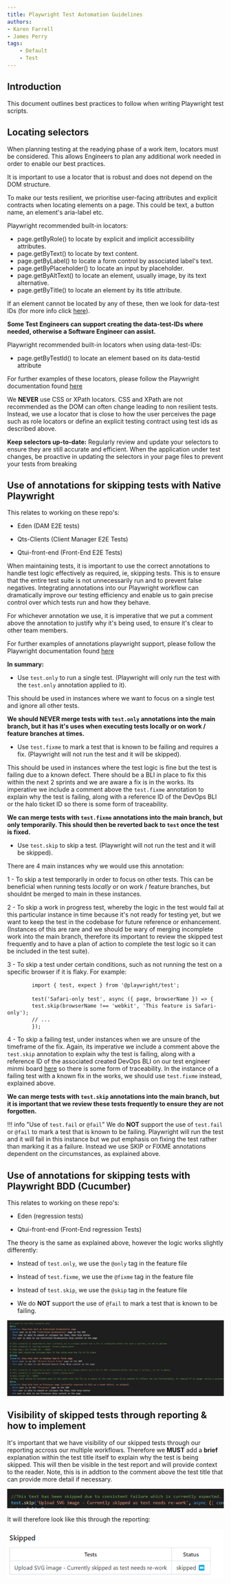 ```yaml
---
title: Playwright Test Automation Guidelines
authors: 
- Karen Farrell 
- James Perry
tags:
    - Default
    - Test
---
```


## Introduction

This document outlines best practices to follow when writing Playwright test scripts.

## Locating selectors

When planning testing at the readying phase of a work item, locators must be considered.  This allows Engineers to plan any additional work needed in order to enable our best practices.

It is important to use a locator that is robust and does not depend on the DOM structure.

To make our tests resilient, we prioritise user-facing attributes and explicit contracts when locating elements on a page.  This could be text, a button name, an element's aria-label etc.

Playwright recommended built-in locators:

- page.getByRole() to locate by explicit and implicit accessibility attributes.
- page.getByText() to locate by text content.
- page.getByLabel() to locate a form control by associated label's text.
- page.getByPlaceholder() to locate an input by placeholder.
- page.getByAltText() to locate an element, usually image, by its text alternative.
- page.getByTitle() to locate an element by its title attribute.


If an element cannot be located by any of these, then we look for data-test IDs (for more info click [here](https://playwright.dev../../locators#locate-by-test-id)). 
 
 **Some Test Engineers can support creating the data-test-IDs where needed, otherwise a Software Engineer can assist.**

Playwright recommended built-in locators when using data-test-IDs:

- page.getByTestId() to locate an element based on its data-testid attribute

For further examples of these locators, please follow the Playwright documentation found [here](https://playwright.dev../../locators)


We **NEVER** use CSS or XPath locators.  CSS and XPath are not recommended as the DOM can often change leading to non resilient tests. Instead, we use a locator that is close to how the user perceives the page such as role locators or define an explicit testing contract using test ids as described above.

**Keep selectors up-to-date:** Regularly review and update your selectors to ensure they are still accurate and efficient. When the application under test changes, be proactive in updating the selectors in your page files to prevent your tests from breaking


## Use of annotations for skipping tests with Native Playwright

This relates to working on these repo's:

- Eden (DAM E2E tests)

- Qts-Clients (Client Manager E2E Tests)

- Qtui-front-end (Front-End E2E Tests)

When maintaining tests, it is important to use the correct annotations to handle test logic effectively as required, ie, skipping tests.  This is to ensure that the entire test suite is not unnecessarily run and to prevent false negatives. Integrating annotations into our Playwright workflow can dramatically improve our testing efficiency and enable us to gain precise control over which tests run and how they behave.

For whichever annotation we use, it is imperative that we put a comment above the annotation to justify why it's being used, to ensure it's clear to other team members.

For further examples of annotations playwright support, please follow the Playwright documentation found [here](https://playwright.dev/docs/test-annotations)

**In summary:**

- Use `test.only` to run a single test. (Playwright will only run the test with the `test.only` annotation applied to it).

This should be used in instances where we want to focus on a single test and ignore all other tests. 

**We should **NEVER** merge tests with `test.only` annotations into the main branch, but it has it's uses when executing tests locally or on work / feature branches at times.**

- Use `test.fixme` to mark a test that is known to be failing and requires a fix. (Playwright will not run the test and it will be skipped).

This should be used in instances where the test logic is fine but the test is failing due to a known defect. There should be a BLI in place to fix this within the next 2 sprints and we are aware a fix is in the works. Its imperative we include a comment above the `test.fixme` annotation to explain why the test is failing, along with a reference ID of the DevOps BLI or the halo ticket ID so there is some form of traceability.

**We can merge tests with `test.fixme` annotations into the main branch, but only temporarily. This should then be reverted back to `test` once the test is fixed.**

- Use `test.skip` to skip a test. (Playwright will not run the test and it will be skipped).

There are 4 main instances why we would use this annotation:

1 - To skip a test temporarily in order to focus on other tests. This can be beneficial when running tests *locally* or on work / feature branches, but shouldnt be merged to main in these instances. 

2 - To skip a work in progress test, whereby the logic in the test would fail at this particular instance in time because it's not ready for testing yet, but we want to keep the test in the codebase for future reference or enhancement. (Instances of this are rare and we should be wary of merging incomplete work into the main branch, therefore its important to review the skipped test frequently and to have a plan of action to complete the test logic so it can be included in the test suite).

3 - To skip a test under certain conditions, such as not running the test on a specific browser if it is flaky. For example:

            import { test, expect } from '@playwright/test';

            test('Safari-only test', async ({ page, browserName }) => {
            test.skip(browserName !== 'webkit', 'This feature is Safari-only');
            // ...
            });

4 - To skip a failing test, under instances when we are unsure of the timeframe of the fix. Again, its imperative we include a comment above the `test.skip` annotation to explain why the test is failing, along with a reference ID of the associated created DevOps BLI on our test engineer minmi board [here](https://dev.azure.com/AMDigitalTech/Platform%20Development/_boards/board/t/Minmi/Backlog) so there is some form of traceability. In the instance of a failing test with a known fix in the works, we should use `test.fixme` instead, explained above.

**We can merge tests with `test.skip` annotations into the main branch, but it is important that we review these tests frequently to ensure they are not forgotten.**


!!! info "Use of `test.fail` or `@fail`"
    We do **NOT** support the use of `test.fail` or `@fail` to mark a test that is known to be failing. Playwright will run the test and it will fail in this instance but we put emphasis on fixing the test rather than marking it as a failure. Instead we use SKIP or FIXME annotations dependent on the circumstances, as explained above.

## Use of annotations for skipping tests with Playwright BDD (Cucumber)

This relates to working on these repo's:

- Eden (regression tests)

- Qtui-front-end (Front-End regression Tests)

The theory is the same as explained above, however the logic works slightly differently:

- Instead of `test.only`, we use the `@only` tag in the feature file

- Instead of `test.fixme`,  we use the `@fixme` tag in the feature file

- Instead of `test.skip`,  we use the `@skip` tag in the feature file

- We do **NOT** support the use of `@fail` to mark a test that is known to be failing.

![Example](1.png)  

## Visibility of skipped tests through reporting & how to implement

It's important that we have visibility of our skipped tests through our reporting accross our multiple workflows. Therefore we **MUST** add a **brief** explanation within the test title itself to explain why the test is being skipped. This will then be visible in the test report and will provide context to the reader. Note, this is in addtion to the comment above the test title that can provide more detail if necessary. 

![Example](skipped1.png)  

It will therefore look like this through the reporting:

![Example](skipped2.png)  
